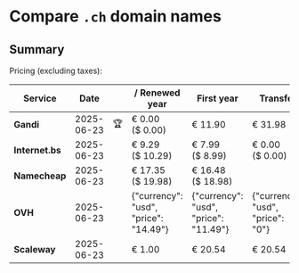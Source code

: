 # Compare `.ch` domain names

## Summary

Pricing (excluding taxes):

| Service | Date |  | / Renewed year | First year | Transfer | Restoration |
|--|--|--|--|--|--|--|
| **Gandi** | 2025-06-23 | 🏆 | € 0.00<br>($ 0.00) | € 11.90 | € 31.98 | € 16.27 |
| **Internet.bs** | 2025-06-23 |  | € 9.29<br>($ 10.29) | € 7.99<br>($ 8.99) | € 0.00<br>($ 0.00) | € 39.25<br>($ 38.69) |
| **Namecheap** | 2025-06-23 |  | € 17.35<br>($ 19.98) | € 16.48<br>($ 18.98) |  |  |
| **OVH** | 2025-06-23 |  | {"currency": "usd", "price": "14.49"} | {"currency": "usd", "price": "11.49"} | {"currency": "usd", "price": "0"} |  |
| **Scaleway** | 2025-06-23 |  | € 1.00 | € 20.54 | € 20.54 | € 49.99 |
